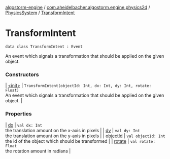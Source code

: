 [algostorm-engine](../../../index.md) / [com.aheidelbacher.algostorm.engine.physics2d](../../index.md) / [PhysicsSystem](../index.md) / [TransformIntent](.)

# TransformIntent

`data class TransformIntent : Event`

An event which signals a transformation that should be applied on the
given object.

### Constructors

| [&lt;init&gt;](-init-.md) | `TransformIntent(objectId: Int, dx: Int, dy: Int, rotate: Float)`<br>An event which signals a transformation that should be applied on the
given object. |

### Properties

| [dx](dx.md) | `val dx: Int`<br>the translation amount on the x-axis in pixels |
| [dy](dy.md) | `val dy: Int`<br>the translation amount on the y-axis in pixels |
| [objectId](object-id.md) | `val objectId: Int`<br>the id of the object which should be transformed |
| [rotate](rotate.md) | `val rotate: Float`<br>the rotation amount in radians |

